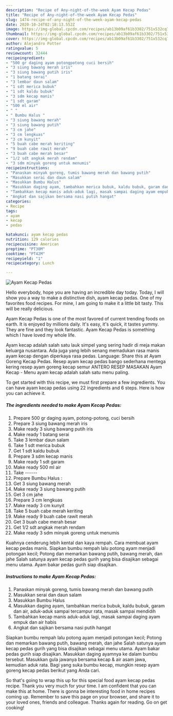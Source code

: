 ```yaml
---
description: "Recipe of Any-night-of-the-week Ayam Kecap Pedas"
title: "Recipe of Any-night-of-the-week Ayam Kecap Pedas"
slug: 1474-recipe-of-any-night-of-the-week-ayam-kecap-pedas
date: 2020-10-24T02:18:13.552Z
image: https://img-global.cpcdn.com/recipes/ab13b09af61b3302/751x532cq70/ayam-kecap-pedas-foto-resep-utama.jpg
thumbnail: https://img-global.cpcdn.com/recipes/ab13b09af61b3302/751x532cq70/ayam-kecap-pedas-foto-resep-utama.jpg
cover: https://img-global.cpcdn.com/recipes/ab13b09af61b3302/751x532cq70/ayam-kecap-pedas-foto-resep-utama.jpg
author: Alejandro Potter
ratingvalue: 5
reviewcount: 32444
recipeingredient:
- "500 gr daging ayam potongpotong cuci bersih"
- "3 siung bawang merah iris"
- "3 siung bawang putih iris"
- "1 batang serai"
- "3 lembar daun salam"
- "1 sdt merica bubuk"
- "1 sdt kaldu bubuk"
- "3 sdm kecap manis"
- "1 sdt garam"
- "500 ml air"
- " "
- " Bumbu Halus "
- "3 siung bawang merah"
- "3 siung bawang putih"
- "3 cm jahe"
- "3 cm lengkuas"
- "3 cm kunyit"
- "5 buah cabe merah keriting"
- "9 buah cabe rawit merah"
- "3 buah cabe merah besar"
- "1/2 sdt angkak merah rendam"
- "3 sdm minyak goreng untuk menumis"
recipeinstructions:
- "Panaskan minyak goreng, tumis bawang merah dan bawang putih"
- "Masukkan serai dan daun salam"
- "Masukkan Bumbu Halus"
- "Masukkan daging ayam, tambahkan merica bubuk, kaldu bubuk, garam dan air, aduk-aduk sampai tercampur rata, masak sampai mendidih"
- "Tambahkan kecap manis aduk-aduk lagi, masak sampai daging ayam empuk dan air habis"
- "Angkat dan sajikan bersama nasi putih hangat"
categories:
- Recipe
tags:
- ayam
- kecap
- pedas

katakunci: ayam kecap pedas 
nutrition: 129 calories
recipecuisine: American
preptime: "PT30M"
cooktime: "PT42M"
recipeyield: "1"
recipecategory: Lunch

---
```



![Ayam Kecap Pedas](https://img-global.cpcdn.com/recipes/ab13b09af61b3302/751x532cq70/ayam-kecap-pedas-foto-resep-utama.jpg)

Hello everybody, hope you are having an incredible day today. Today, I will show you a way to make a distinctive dish, ayam kecap pedas. One of my favorites food recipes. For mine, I am going to make it a little bit tasty. This will be really delicious.

Ayam Kecap Pedas is one of the most favored of current trending foods on earth. It is enjoyed by millions daily. It's easy, it's quick, it tastes yummy. They are fine and they look fantastic. Ayam Kecap Pedas is something which I have loved my whole life.

Ayam kecap adalah salah satu lauk simpel yang sering hadir di meja makan keluarga nusantara. Ada juga yang lebih senang memadukan rasa manis ayam kecap dengan diperkaya rasa pedas. Language: Share this at Ayam Goreng Kecap Pedas. Resep ayam kecap pedas bango sederhana mentega kering resep ayam goreng kecap semur ANTERO RESEP MASAKAN Ayam Kecap - Menu ayam kecap adalah salah satu menu paling.


To get started with this recipe, we must first prepare a few ingredients. You can have ayam kecap pedas using 22 ingredients and 6 steps. Here is how you can achieve it.

<!--inarticleads1-->

##### The ingredients needed to make Ayam Kecap Pedas:

1. Prepare 500 gr daging ayam, potong-potong, cuci bersih
1. Prepare 3 siung bawang merah iris
1. Make ready 3 siung bawang putih iris
1. Make ready 1 batang serai
1. Take 3 lembar daun salam
1. Take 1 sdt merica bubuk
1. Get 1 sdt kaldu bubuk
1. Prepare 3 sdm kecap manis
1. Make ready 1 sdt garam
1. Make ready 500 ml air
1. Take  ------
1. Prepare  Bumbu Halus :
1. Get 3 siung bawang merah
1. Make ready 3 siung bawang putih
1. Get 3 cm jahe
1. Prepare 3 cm lengkuas
1. Make ready 3 cm kunyit
1. Take 5 buah cabe merah keriting
1. Make ready 9 buah cabe rawit merah
1. Get 3 buah cabe merah besar
1. Get 1/2 sdt angkak merah rendam
1. Make ready 3 sdm minyak goreng untuk menumis


Kuahnya cenderung lebih kental dan kaya rempah. Cara membuat ayam kecap pedas manis. Siapkan bumbu rempah lalu potong ayam menjadi potongan kecil; Potong dan memarkan bawang putih, bawang merah, dan jahe Salah satunya ayam kecap pedas gurih yang bisa disajikan sebagai menu utama. Ayam bakar pedas gurih siap disajikan. 

<!--inarticleads2-->

##### Instructions to make Ayam Kecap Pedas:

1. Panaskan minyak goreng, tumis bawang merah dan bawang putih
1. Masukkan serai dan daun salam
1. Masukkan Bumbu Halus
1. Masukkan daging ayam, tambahkan merica bubuk, kaldu bubuk, garam dan air, aduk-aduk sampai tercampur rata, masak sampai mendidih
1. Tambahkan kecap manis aduk-aduk lagi, masak sampai daging ayam empuk dan air habis
1. Angkat dan sajikan bersama nasi putih hangat


Siapkan bumbu rempah lalu potong ayam menjadi potongan kecil; Potong dan memarkan bawang putih, bawang merah, dan jahe Salah satunya ayam kecap pedas gurih yang bisa disajikan sebagai menu utama. Ayam bakar pedas gurih siap disajikan. Masukkan daging ayamnya ke dalam bumbu tersebut. Masukkan gula jawanya bersama kecap &amp; air asam jawa, kemudian aduk rata. Bagi yang suka bumbu kecap, mungkin resep ayam goreng kecap pedas berikut yang Anda cari. 

So that's going to wrap this up for this special food ayam kecap pedas recipe. Thank you very much for your time. I am confident that you can make this at home. There is gonna be interesting food in home recipes coming up. Remember to save this page on your browser, and share it to your loved ones, friends and colleague. Thanks again for reading. Go on get cooking!
